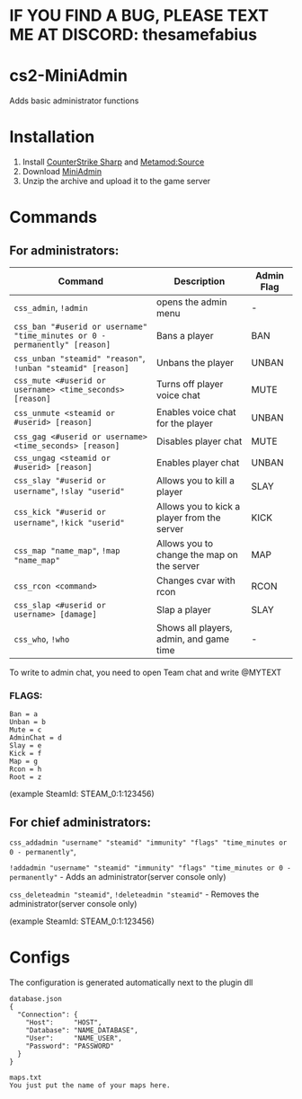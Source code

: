 # IF YOU FIND A BUG, PLEASE TEXT ME AT DISCORD: thesamefabius

# cs2-MiniAdmin
Adds basic administrator functions

# Installation
1. Install [CounterStrike Sharp](https://github.com/roflmuffin/CounterStrikeSharp) and [Metamod:Source](https://www.sourcemm.net/downloads.php/?branch=master)
3. Download [MiniAdmin](https://github.com/partiusfabaa/cs2-MiniAdmin/releases/tag/v1.0.0)
4. Unzip the archive and upload it to the game server

# Commands
## For administrators:
| Command | Description | Admin Flag |
|---------|-------------|------------|
| `css_admin`, `!admin` | opens the admin menu | - |
| `css_ban "#userid or username" "time_minutes or 0 - permanently" [reason]` | Bans a player | BAN |
| `css_unban "steamid" "reason"`, `!unban "steamid" [reason]` | Unbans the player | UNBAN |
| `css_mute <#userid or username> <time_seconds> [reason]` | Turns off player voice chat | MUTE |
| `css_unmute <steamid or #userid> [reason]` | Enables voice chat for the player | UNBAN |
| `css_gag <#userid or username> <time_seconds> [reason]` | Disables player chat | MUTE |
| `css_ungag <steamid or #userid> [reason]` | Enables player chat | UNBAN |
| `css_slay "#userid or username"`, `!slay "userid"` | Allows you to kill a player | SLAY |
| `css_kick "#userid or username"`, `!kick "userid"` | Allows you to kick a player from the server | KICK |
| `css_map "name_map"`, `!map "name_map"` | Allows you to change the map on the server | MAP  |
| `css_rcon <command>` | Changes cvar with rcon | RCON |
| `css_slap <#userid or username> [damage]` | Slap a player | SLAY |
| `css_who`, `!who` | Shows all players, admin, and game time | - |

To write to admin chat, you need to open Team chat and write @MYTEXT

### FLAGS:
    Ban = a
    Unban = b
    Mute = c
    AdminChat = d
    Slay = e
    Kick = f
    Map = g
    Rcon = h
    Root = z

(example SteamId: STEAM_0:1:123456)

## For chief administrators:
`css_addadmin "username" "steamid" "immunity" "flags" "time_minutes or 0 - permanently"`, 

`!addadmin "username" "steamid" "immunity" "flags" "time_minutes or 0 - permanently"` - Adds an administrator(server console only)

`css_deleteadmin "steamid"`, `!deleteadmin "steamid"` - Removes the administrator(server console only) 

(example SteamId: STEAM_0:1:123456)

# Configs
The configuration is generated automatically next to the plugin dll
```
database.json
{
  "Connection": {
    "Host": 	"HOST",
    "Database": "NAME_DATABASE",
    "User": 	"NAME_USER",
    "Password": "PASSWORD"
  }
}

maps.txt
You just put the name of your maps here.
```
